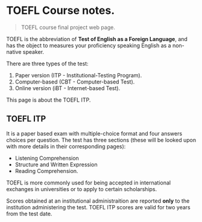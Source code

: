 # TOEFL Course notes.
> TOEFL course final project web page.


TOEFL is the abbreviation of **Test of English as a Foreign Language**, and has the object to measures your proficiency speaking English as a non-native speaker.

There are three types of the test: 
 1. Paper version (ITP - Institutional-Testing Program).
 2. Computer-based (CBT - Computer-based Test).
 3. Online version (iBT - Internet-based Test).
 
This page is about the TOEFL ITP.

## TOEFL ITP

It is a paper based exam with multiple-choice format and four answers choices per question. The test has three sections (these will be looked upon with more details in their corresponding pages):
 - Listening Comprehension
 - Structure and Written Expression
 - Reading Comprehension.


TOEFL is more commonly used for being accepted in international exchanges in universities or to apply to certain scholarships.

Scores obtained at an institutional administraition are reported __only__ to the institution administering the test. TOEFL ITP scores are valid for two years from the test date.
